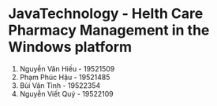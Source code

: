 # JavaTechnology - Helth Care Pharmacy Management in the Windows platform


1. Nguyễn Văn Hiếu - 19521509
2. Phạm Phúc Hậu - 19521485
3. Bùi Văn Tình - 19522354
4. Nguyễn Viết Quý - 19522109
